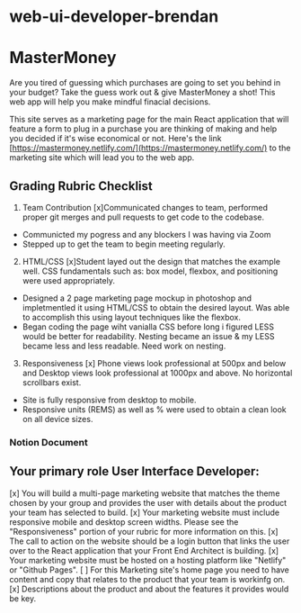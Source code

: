 # web-ui-developer-brendan

# MasterMoney

Are you tired of guessing which purchases are going to set you behind in your budget? Take the guess work out & give MasterMoney a shot! This web app will help you make mindful finacial decisions. 

This site serves as a marketing page for the main React application that will feature a form to plug in a purchase you are thinking of making and help you decided if it's wise economical or not. Here's the link [https://mastermoney.netlify.com/](https://mastermoney.netlify.com/) to the marketing site which will lead you to the web app.

## Grading Rubric Checklist

1. Team Contribution
[x]Communicated changes to team, performed proper git merges and pull requests to get code to the codebase.
* Communicted my pogress and any blockers I was having via Zoom 
* Stepped up to get the team to begin meeting regularly. 

2. HTML/CSS
[x]Student layed out the design that matches the example well. CSS fundamentals such as: box model, flexbox, and positioning were used appropriately.
* Designed a 2 page marketing page mockup in photoshop and impletmentled it using  HTML/CSS to obtain the desired layout. Was able to accomplish this using layout techniques like the flexbox.
* Began coding the page wiht vanialla CSS before long i figured LESS would be better for readability. Nesting became an issue & my LESS became less and less readable. Need work on nesting. 

3. Responsiveness 
[x] Phone views look professional at 500px and below and Desktop views look professional at 1000px and above. No horizontal scrollbars exist.
* Site is fully responsive from desktop to mobile.
* Responsive units (REMS) as well as % were used to obtain a clean look on all device sizes. 




### Notion Document 

## **Your primary role User Interface Developer:**

[x] You will build a multi-page marketing website that matches the theme chosen by your group and provides the user with details about the product your team has selected to build.
[x] Your marketing website must include responsive mobile and desktop screen widths. Please see the "Responsiveness" portion of your rubric for more information on this.
[x] The call to action on the website should be a login button that links the user over to the React application that your Front End Architect is building.
[x] Your marketing website must be hosted on a hosting platform like "Netlify" or "Github Pages".
[ ] For this Marketing site's home page you need to have content and copy that relates to the product that your team is workinfg on.
[x] Descriptions about the product and about the features it provides would be key.


